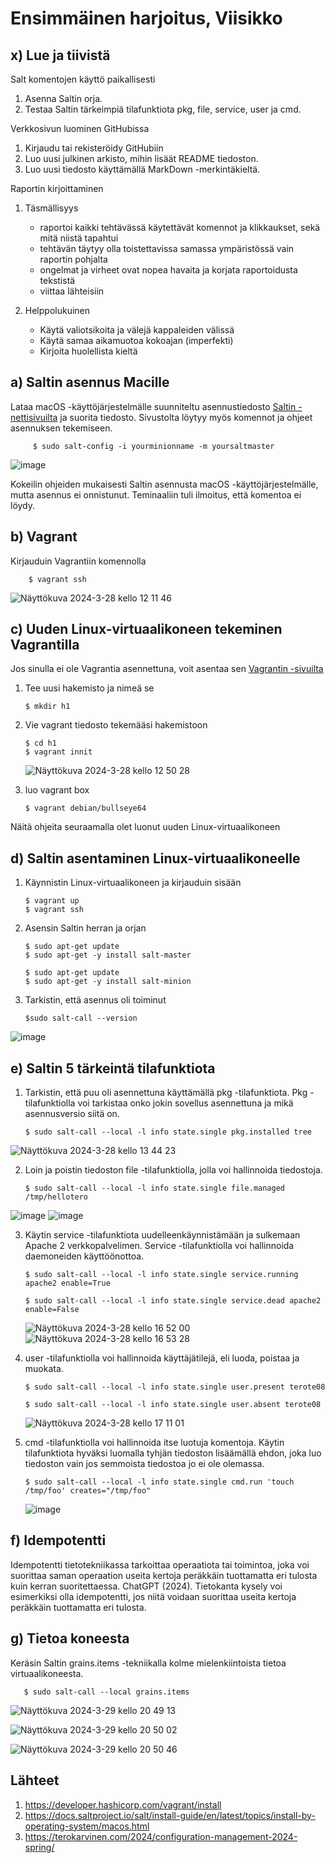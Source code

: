 # Ensimmäinen harjoitus, Viisikko
## x) Lue ja tiivistä
Salt komentojen käyttö paikallisesti
  1. Asenna Saltin orja.
  3. Testaa Saltin tärkeimpiä tilafunktiota pkg, file, service, user ja cmd.

Verkkosivun luominen GitHubissa
  1. Kirjaudu tai rekisteröidy GitHubiin
  2. Luo uusi julkinen arkisto, mihin lisäät README tiedoston.
  3. Luo uusi tiedosto käyttämällä MarkDown -merkintäkieltä.

  Raportin kirjoittaminen
  1. Täsmällisyys
      - raportoi kaikki tehtävässä käytettävät komennot ja klikkaukset, sekä mitä niistä tapahtui
      - tehtävän täytyy olla toistettavissa samassa ympäristössä vain raportin pohjalta
      - ongelmat ja virheet ovat nopea havaita ja korjata raportoidusta tekstistä
      - viittaa lähteisiin
  
  2. Helppolukuinen
      - Käytä valiotsikoita ja välejä kappaleiden välissä
      - Käytä samaa aikamuotoa kokoajan (imperfekti)
      - Kirjoita huolellista kieltä
    
## a) Saltin asennus Macille
Lataa macOS -käyttöjärjestelmälle suunniteltu asennustiedosto [Saltin -nettisivuilta](https://docs.saltproject.io/salt/install-guide/en/latest/topics/install-by-operating-system/macos.html)
ja suorita tiedosto. Sivustolta löytyy myös komennot ja ohjeet asennuksen tekemiseen. 

         $ sudo salt-config -i yourminionname -m yoursaltmaster
![image](https://github.com/Lambizzzz/infra-as-code/assets/148875838/7972e2f5-38ca-47dc-87b9-5664bab8826a)

Kokeilin ohjeiden mukaisesti Saltin asennusta macOS -käyttöjärjestelmälle, mutta asennus ei onnistunut. Teminaaliin tuli ilmoitus, että komentoa ei löydy. 
## b) Vagrant
Kirjauduin Vagrantiin komennolla

        $ vagrant ssh

![Näyttökuva 2024-3-28 kello 12 11 46](https://github.com/Lambizzzz/infra-as-code/assets/148875838/77a569df-8cbb-408a-b005-b720d7332f78)

## c) Uuden Linux-virtuaalikoneen tekeminen Vagrantilla
Jos sinulla ei ole Vagrantia asennettuna, voit asentaa sen [Vagrantin -sivuilta](https://developer.hashicorp.com/vagrant/install)
1. Tee uusi hakemisto ja nimeä se
   
       $ mkdir h1
2. Vie vagrant tiedosto tekemääsi hakemistoon

       $ cd h1
       $ vagrant innit
   ![Näyttökuva 2024-3-28 kello 12 50 28](https://github.com/Lambizzzz/infra-as-code/assets/148875838/7879f82a-062f-4bdd-95a8-9e1747fa634d)
3. luo vagrant box

       $ vagrant debian/bullseye64

Näitä ohjeita seuraamalla olet luonut uuden Linux-virtuaalikoneen

## d) Saltin asentaminen Linux-virtuaalikoneelle
1. Käynnistin Linux-virtuaalikoneen ja kirjauduin sisään

       $ vagrant up
       $ vagrant ssh
   
3. Asensin Saltin herran ja orjan

       $ sudo apt-get update
       $ sudo apt-get -y install salt-master
   
       $ sudo apt-get update
       $ sudo apt-get -y install salt-minion
5. Tarkistin, että asennus oli toiminut
   
       $sudo salt-call --version
![image](https://github.com/Lambizzzz/infra-as-code/assets/148875838/8cf253fc-448d-4772-a22a-ebd0f3f338b5)

## e) Saltin 5 tärkeintä tilafunktiota
1. Tarkistin, että puu oli asennettuna käyttämällä pkg -tilafunktiota. Pkg -tilafunktiolla voi tarkistaa onko jokin sovellus asennettuna ja mikä asennusversio siitä on.

       $ sudo salt-call --local -l info state.single pkg.installed tree
   
![Näyttökuva 2024-3-28 kello 13 44 23](https://github.com/Lambizzzz/infra-as-code/assets/148875838/dbb96b51-8dff-4e68-bafc-70ddcf25456b)

2. Loin ja poistin tiedoston file -tilafunktiolla, jolla voi hallinnoida tiedostoja.

       $ sudo salt-call --local -l info state.single file.managed /tmp/hellotero
![image](https://github.com/Lambizzzz/infra-as-code/assets/148875838/846a91cd-d22c-4eb6-b1b2-0dcd35dd61ed)
![image](https://github.com/Lambizzzz/infra-as-code/assets/148875838/5e90d591-3849-4d62-a1cd-066658ec7fba)

3. Käytin service -tilafunktiota uudelleenkäynnistämään ja sulkemaan Apache 2 verkkopalvelimen. Service -tilafunktiolla voi hallinnoida daemoneiden käyttöönottoa.

       $ sudo salt-call --local -l info state.single service.running apache2 enable=True

       $ sudo salt-call --local -l info state.single service.dead apache2 enable=False
   ![Näyttökuva 2024-3-28 kello 16 52 00](https://github.com/Lambizzzz/infra-as-code/assets/148875838/edc85582-25cb-4f36-8715-e0d1725f34a3)
   ![Näyttökuva 2024-3-28 kello 16 53 28](https://github.com/Lambizzzz/infra-as-code/assets/148875838/030bb8d0-f9cb-4f9e-ab67-6a54af49eea2)

4. user -tilafunktiolla voi hallinnoida käyttäjätilejä, eli luoda, poistaa ja muokata. 

       $ sudo salt-call --local -l info state.single user.present terote08

       $ sudo salt-call --local -l info state.single user.absent terote08
   ![Näyttökuva 2024-3-28 kello 17 11 01](https://github.com/Lambizzzz/infra-as-code/assets/148875838/51647088-0c29-436b-a2d2-509dd6e2b567)
   
5. cmd -tilafunktiolla voi hallinnoida itse luotuja komentoja. Käytin tilafunktiota hyväksi luomalla tyhjän tiedoston lisäämällä ehdon, joka luo tiedoston vain jos semmoista tiedostoa jo ei ole olemassa.
     
       $ sudo salt-call --local -l info state.single cmd.run 'touch /tmp/foo' creates="/tmp/foo"
   
      ![image](https://github.com/Lambizzzz/infra-as-code/assets/148875838/cc02fc2f-820d-4f24-a8a4-0cdd3cb2f89e)

## f) Idempotentti

Idempotentti tietotekniikassa tarkoittaa operaatiota tai toimintoa, joka voi suorittaa saman operaation useita kertoja peräkkäin tuottamatta eri tulosta kuin kerran suoritettaessa. ChatGPT (2024).
Tietokanta kysely voi esimerkiksi olla idempotentti, jos niitä voidaan suorittaa useita kertoja peräkkäin tuottamatta eri tulosta.

## g) Tietoa koneesta
Keräsin Saltin grains.items -tekniikalla kolme mielenkiintoista tietoa virtuaalikoneesta.

       $ sudo salt-call --local grains.items

![Näyttökuva 2024-3-29 kello 20 49 13](https://github.com/Lambizzzz/infra-as-code/assets/148875838/d6f852dc-a331-4134-ab8a-3a5a005a04de)

![Näyttökuva 2024-3-29 kello 20 50 02](https://github.com/Lambizzzz/infra-as-code/assets/148875838/edfc73c7-a789-41a0-bad7-ac7cc6209150)

![Näyttökuva 2024-3-29 kello 20 50 46](https://github.com/Lambizzzz/infra-as-code/assets/148875838/49b09081-6d6a-45bd-9aef-5ab084cea5c5)




## Lähteet
1. https://developer.hashicorp.com/vagrant/install
2. https://docs.saltproject.io/salt/install-guide/en/latest/topics/install-by-operating-system/macos.html
3. https://terokarvinen.com/2024/configuration-management-2024-spring/

